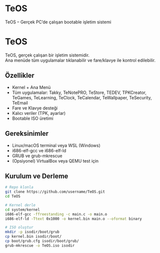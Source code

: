 # TeOS
TeOS – Gerçek PC’de çalışan bootable işletim sistemi
# TeOS

TeOS, gerçek çalışan bir işletim sistemidir.  
Ana menüde tüm uygulamalar tıklanabilir ve fare/klavye ile kontrol edilebilir.  

## Özellikler
- Kernel + Ana Menü
- Tüm uygulamalar: Takky, TeNotePRO, TeStore, TEDEV, TPKCreator, TeGames, TeLearning, TeClock, TeCalendar, TeWallpaper, TeSecurity, TeEmail
- Fare ve Klavye desteği
- Kalıcı veriler (TPK, ayarlar)
- Bootable ISO üretimi

## Gereksinimler
- Linux/macOS terminal veya WSL (Windows)
- i686-elf-gcc ve i686-elf-ld
- GRUB ve grub-mkrescue
- (Opsiyonel) VirtualBox veya QEMU test için

## Kurulum ve Derleme

```bash
# Repo klonla
git clone https://github.com/username/TeOS.git
cd TeOS

# Kernel derle
cd system/kernel
i686-elf-gcc -ffreestanding -c main.c -o main.o
i686-elf-ld -Ttext 0x1000 -o kernel.bin main.o --oformat binary

# ISO oluştur
mkdir -p isodir/boot/grub
cp kernel.bin isodir/boot/
cp boot/grub.cfg isodir/boot/grub/
grub-mkrescue -o TeOS.iso isodir

